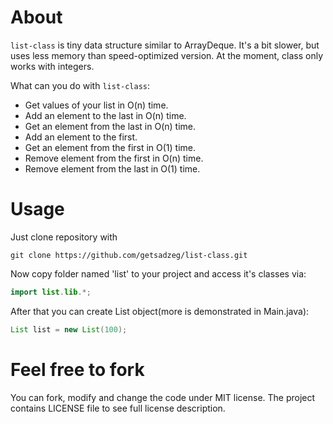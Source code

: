 # About
``list-class`` is tiny data structure similar to ArrayDeque. It's a bit slower, but uses less memory than speed-optimized version.
At the moment, class only works with integers.

What can you do with ``list-class``:
- Get values of your list in O(n) time.
- Add an element to the last in O(n) time.
- Get an element from the last in O(n) time.
- Add an element to the first.
- Get an element from the first in O(1) time.
- Remove element from the first in O(n) time.
- Remove element from the last in O(1) time.

# Usage
Just clone repository with 

```
git clone https://github.com/getsadzeg/list-class.git
```
Now copy folder named 'list' to your project and access it's classes via:

```java
import list.lib.*;
```

After that you can create List object(more is demonstrated in Main.java):

```java
List list = new List(100);
```

# Feel free to fork

You can fork, modify and change the code under MIT license. The project contains LICENSE file to see full license description.
